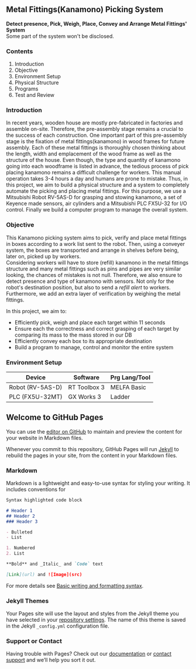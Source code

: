 ## Metal Fittings(Kanamono) Picking System

**Detect presence, Pick, Weigh, Place, Convey and Arrange Metal Fittings' System**<br>
Some part of the system won't be disclosed. 

### Contents

1. Introduction 
2. Objective
3. Environment Setup
4. Physical Structure
5. Programs
6. Test and Review

### Introduction

  In recent years, wooden house are mostly pre-fabricated in factories and assemble on-site.
Therefore, the pre-assembly stage remains a crucial to the success of each construction. One important part of this pre-assembly stage is the fixation of metal fittings(kanamono) in wood frames for future assembly. Each of these metal fittings is thoroughly chosen thinking about the length, width and emplacement of the wood frame as well as the structure of the house. Even though, the type and quantity of kanamono going into each woodframe is listed in advance, the tedious process of pick placing kanamono remains a difficult challenge for workers. This manual operation takes 3-4 hours a day and humans are prone to mistake. 
  Thus, in this project, we aim to build a physical structure and a system to completely automate the picking and placing metal fittings. For this purpose, we use a Mitsubishi Robot RV-5AS-D for grasping and stowing kanamono, a set of Keyence made sensors, air cylinders and a Mitsubishi PLC FX5U-32 for I/O control. Finally we build a computer program to manage the overall system.


### Objective

This Kanamono picking system aims to pick, verify and place metal fittings in boxes according to a work list sent to the robot. Then, using a conveyer system, the boxes are transported and arrange in shelves before being, later on, picked up by workers. <br>
Considering workers will have to store (refill) kanamono in the metal fittings structure and many metal fittings such as pins and pipes are very similar looking, the chances of mistakes is not null. Therefore, we also ensure to detect presence and type of kanamono with sensors. Not only for the robot's destination position, but also to send a *refill alert* to workers. Furthermore, we add an extra layer of verification by weighing the metal fittings.<br>

In this project, we aim to:
- Efficiently pick, weigh and place each target within 11 seconds
- Ensure each the correctness and correct grasping of each target by comparing its mass to the mass stored in our DB
- Efficiently convey each box to its appropriate destination
- Build a program to manage, control and monitor the entire system


### Environment Setup


|       Device     |     Software     |     Prg Lang/Tool    |
|------------------|------------------|----------------------|
| Robot (RV-5AS-D) |   RT Toolbox 3   |       MELFA Basic    |
| PLC (FX5U-32MT)  |    GX Works 3    |       Ladder         |


## Welcome to GitHub Pages

You can use the [editor on GitHub](https://github.com/Kzoz/picking-robot/edit/main/docs/index.md) to maintain and preview the content for your website in Markdown files.

Whenever you commit to this repository, GitHub Pages will run [Jekyll](https://jekyllrb.com/) to rebuild the pages in your site, from the content in your Markdown files.

### Markdown

Markdown is a lightweight and easy-to-use syntax for styling your writing. It includes conventions for

```markdown
Syntax highlighted code block

# Header 1
## Header 2
### Header 3

- Bulleted
- List

1. Numbered
2. List

**Bold** and _Italic_ and `Code` text

[Link](url) and ![Image](src)
```

For more details see [Basic writing and formatting syntax](https://docs.github.com/en/github/writing-on-github/getting-started-with-writing-and-formatting-on-github/basic-writing-and-formatting-syntax).

### Jekyll Themes

Your Pages site will use the layout and styles from the Jekyll theme you have selected in your [repository settings](https://github.com/Kzoz/picking-robot/settings/pages). The name of this theme is saved in the Jekyll `_config.yml` configuration file.

### Support or Contact

Having trouble with Pages? Check out our [documentation](https://docs.github.com/categories/github-pages-basics/) or [contact support](https://support.github.com/contact) and we’ll help you sort it out.
